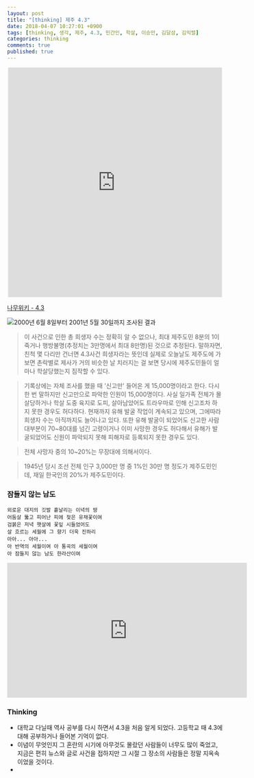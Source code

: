 ```yaml
---
layout: post
title: "[thinking] 제주 4.3"
date: 2018-04-07 10:27:01 +0900
tags: [thinking, 생각, 제주, 4.3, 민간인, 학살, 이승만, 김달삼, 김익렬]
categories: thinking
comments: true
published: true
---
```

<center>
	<iframe src="https://www.facebook.com/plugins/post.php?href=https%3A%2F%2Fwww.facebook.com%2Fphoto.php%3Ffbid%3D932867506889137%26set%3Da.147238232118739.1073741825.100004976880601%26type%3D3&width=500" width="500" height="536" style="border:none;overflow:hidden" scrolling="no" frameborder="0" allowTransparency="true"></iframe>
</center>

[나무위키 - 4.3](https://namu.wiki/w/%EC%A0%9C%EC%A3%BC%204.3%20%EC%82%AC%EA%B1%B4)

![2000년 6월 8일부터 2001년 5월 30일까지 조사된 결과](https://farm1.staticflickr.com/795/39478657470_0ffe4d581d.jpg)

> 이 사건으로 인한 총 희생자 수는 정확히 알 수 없으나, 최대 제주도민 8분의 1이 죽거나 행방불명(추정치는 3만명에서 최대 8만명)된 것으로 추정된다. 말하자면, 친척 몇 다리만 건너면 4.3사건 희생자라는 뜻인데 실제로 오늘날도 제주도에 가 보면 촌락별로 제사가 거의 비슷한 날 치러지는 걸 보면 당시에 제주도민들이 얼마나 학살당했는지 짐작할 수 있다.

> 기록상에는 자체 조사를 했을 때 '신고만' 들어온 게 15,000명이라고 한다. 다시 한 번 말하지만 신고만으로 파악한 인원이 15,000명이다. 사실 일가족 전체가 몰살당하거나 학살 도중 육지로 도피, 살아남았어도 트라우마로 인해 신고조차 하지 못한 경우도 허다하다. 현재까지 유해 발굴 작업이 계속되고 있으며, 그에따라 희생자 수는 아직까지도 늘어나고 있다. 또한 유해 발굴이 되었어도 신고한 사람 대부분이 70~80대를 넘긴 고령이거나 이미 사망한 경우도 허다해서 유해가 발굴되었어도 신원이 파악되지 못해 피해자로 등록되지 못한 경우도 있다.

> 전체 사망자 중의 10~20%는 무장대에 의해서이다.

> 1945년 당시 조선 전체 인구 3,000만 명 중 1%인 30만 명 정도가 제주도민인데, 재일 한국인의 20%가 제주도민이다.

### 잠들지 않는 남도

```
외로운 대지의 깃발 흩날리는 이녁의 땅
어둠살 뚫고 피어난 피에 젖은 유채꽃이여
검붉은 저녁 햇살에 꽃잎 시들었어도
살 흐르는 세월에 그 향기 더욱 진하리
아아... 아아...
아 반역의 세월이여 아 통곡의 세월이여
아 잠들지 않는 남도 한라산이여
```

<center>
	<iframe width="560" height="315" src="https://www.youtube.com/embed/1jGI4teE9uU" frameborder="0" allow="autoplay; encrypted-media" allowfullscreen></iframe>
</center>

### Thinking
* 대학교 다닐때 역사 공부를 다시 하면서 4.3을 처음 알게 되었다. 고등학교 때 4.3에 대해 공부하거나 들어본 기억이 없다.
* 이념이 무엇인지 그 혼란의 시기에 아무것도 몰랐던 사람들이 너무도 많이 죽었고, 지금은 편히 뉴스와 글로 사건을 접하지만 그 시절 그 장소의 사람들은 정말 지옥속이었을 것이다.
* 










